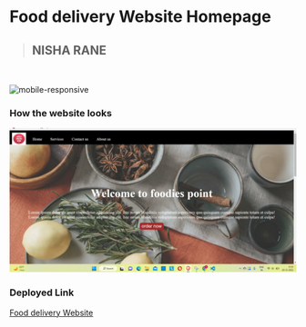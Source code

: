 # Food delivery Website Homepage
> ## NISHA RANE
<br/>

![mobile-responsive](https://img.shields.io/badge/Mobile%20Responsive-Yes-darkred)


### How the website looks

![Food Delivery Website](foodies.png)

### Deployed Link
[Food delivery Website](https://nishrane.github.io/food-delivery-website/)

